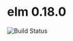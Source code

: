 # elm 0.18.0

![Build Status](https://travis-ci.org/cyber-dojo-languages/elm-0.18.0.svg?branch=master)
